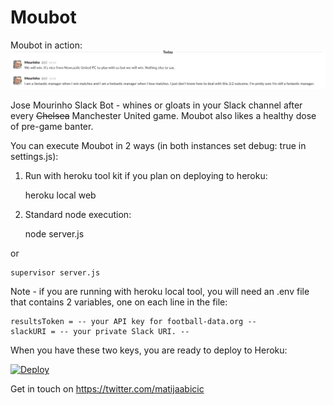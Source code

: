 # Moubot

Moubot in action:
![Alt text](images/MourinhoInAction.png?raw=true "Moubot in Action")

Jose Mourinho Slack Bot - whines or gloats in your Slack channel after every
~~Chelsea~~ Manchester United game. Moubot also likes a healthy dose of pre-game banter.

You can execute Moubot in 2 ways (in both instances set debug: true in settings.js):

1) Run with heroku tool kit if you plan on deploying to heroku:

    heroku local web

2) Standard node execution:

    node server.js

or

    supervisor server.js

Note - if you are running with heroku local tool, you will need an .env file that contains 2 variables, one on each line in the file:

    resultsToken = -- your API key for football-data.org --
    slackURI = -- your private Slack URI. --

When you have these two keys, you are ready to deploy to Heroku:

[![Deploy](https://www.herokucdn.com/deploy/button.svg)](https://heroku.com/deploy?template=https://github.com/matijaabicic/Moubot)

Get in touch on https://twitter.com/matijaabicic
